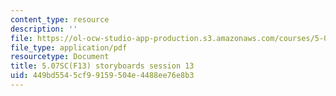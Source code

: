 ```yaml
---
content_type: resource
description: ''
file: https://ol-ocw-studio-app-production.s3.amazonaws.com/courses/5-07sc-biological-chemistry-i-fall-2013/449bd5545cf99159504e4488ee76e8b3_sb_session13.pdf
file_type: application/pdf
resourcetype: Document
title: 5.07SC(F13) storyboards session 13
uid: 449bd554-5cf9-9159-504e-4488ee76e8b3
---
```

